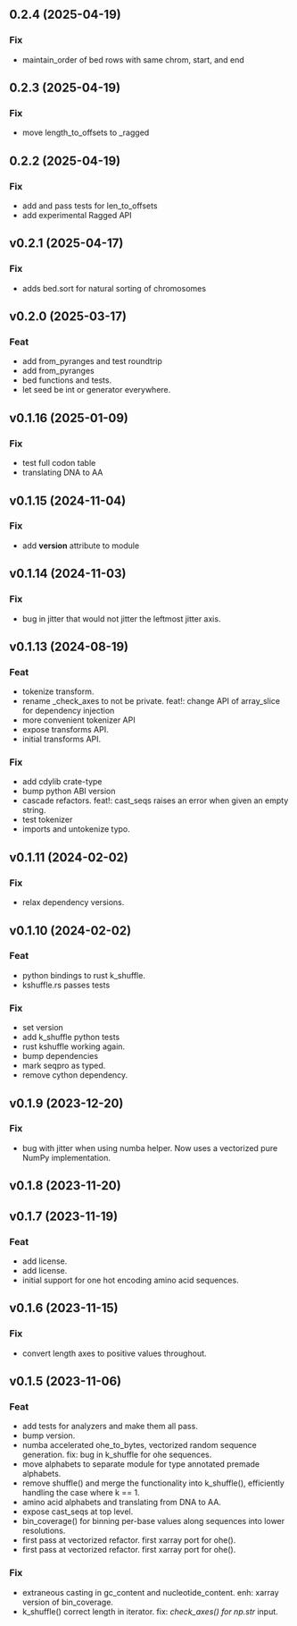 ## 0.2.4 (2025-04-19)

### Fix

- maintain_order of bed rows with same chrom, start, and end

## 0.2.3 (2025-04-19)

### Fix

- move length_to_offsets to _ragged

## 0.2.2 (2025-04-19)

### Fix

- add and pass tests for len_to_offsets
- add experimental Ragged API

## v0.2.1 (2025-04-17)

### Fix

- adds bed.sort for natural sorting of chromosomes

## v0.2.0 (2025-03-17)

### Feat

- add from_pyranges and test roundtrip
- add from_pyranges
- bed functions and tests.
- let seed be int or generator everywhere.

## v0.1.16 (2025-01-09)

### Fix

- test full codon table
- translating DNA to AA

## v0.1.15 (2024-11-04)

### Fix

- add __version__ attribute to module

## v0.1.14 (2024-11-03)

### Fix

- bug in jitter that would not jitter the leftmost jitter axis.

## v0.1.13 (2024-08-19)

### Feat

- tokenize transform.
- rename _check_axes to not be private. feat!: change API of array_slice for dependency injection
- more convenient tokenizer API
- expose transforms API.
- initial transforms API.

### Fix

- add cdylib crate-type
- bump python ABI version
- cascade refactors. feat!: cast_seqs raises an error when given an empty string.
- test tokenizer
- imports and untokenize typo.

## v0.1.11 (2024-02-02)

### Fix

- relax dependency versions.

## v0.1.10 (2024-02-02)

### Feat

- python bindings to rust k_shuffle.
- kshuffle.rs passes tests

### Fix

- set version
- add k_shuffle python tests
- rust kshuffle working again.
- bump dependencies
- mark seqpro as typed.
- remove cython dependency.

## v0.1.9 (2023-12-20)

### Fix

- bug with jitter when using numba helper. Now uses a vectorized pure NumPy implementation.

## v0.1.8 (2023-11-20)

## v0.1.7 (2023-11-19)

### Feat

- add license.
- add license.
- initial support for one hot encoding amino acid sequences.

## v0.1.6 (2023-11-15)

### Fix

- convert length axes to positive values throughout.

## v0.1.5 (2023-11-06)

### Feat

- add tests for analyzers and make them all pass.
- bump version.
- numba accelerated ohe_to_bytes, vectorized random sequence generation. fix: bug in k_shuffle for ohe sequences.
- move alphabets to separate module for type annotated premade alphabets.
- remove shuffle() and merge the functionality into k_shuffle(), efficiently handling the case where k == 1.
- amino acid alphabets and translating from DNA to AA.
- expose cast_seqs at top level.
- bin_coverage() for binning per-base values along sequences into lower resolutions.
- first pass at vectorized refactor. first xarray port for ohe().
- first pass at vectorized refactor. first xarray port for ohe().

### Fix

- extraneous casting in gc_content and nucleotide_content. enh: xarray version of bin_coverage.
- k_shuffle() correct length in iterator. fix: _check_axes() for np.str_ input.
